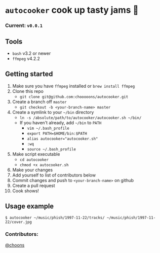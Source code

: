 # `autocooker` cook up tasty jams :hamburger:

### Current: `v0.0.1`

## Tools
+ `bash` v3.2 or newer
+ `ffmpeg` v4.2.2

## Getting started
1. Make sure you have `ffmpeg` installed or `brew install ffmpeg`
1. Clone this repo
    + `git clone git@github.com:chooooons/autocooker.git`
1. Create a branch off `master`
    + `git checkout -b <your-branch-name> master`
1. Create a symlink to your `~/bin` directory
    + `ln -s /absolute/path/to/autocooker/autocooker.sh ~/bin/`
    + If you haven't already, add `~/bin` to `PATH`
        + `vim ~/.bash_profile` 
        + `export PATH=$HOME/bin:$PATH`
        + `alias autocooker="autocooker.sh"`
        + `:wq`
        + `source ~/.bash_profile`
1. Make script executable
    + `cd autocooker`
    + `chmod +x autocooker.sh`
1. Make your changes
1. Add yourself to list of contributors below
1. Commit changes and push to `<your-branch-name>` on github    
1. Create a pull request
1. Cook shows!

## Usage example
    $ autocooker ~/music/phish/1997-11-22/tracks/ ~/music/phish/1997-11-22/cover.jpg

### Contributors:
[@choons](https://github.com/chooooons)
